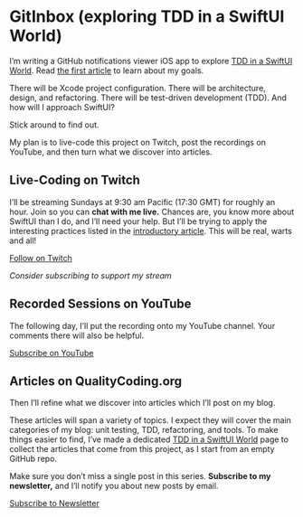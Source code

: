 # GitInbox (exploring TDD in a SwiftUI World)

I’m writing a GitHub notifications viewer iOS app to explore [TDD in a SwiftUI World](https://qualitycoding.org/tdd-swiftui-series/). Read [the first article](https://qualitycoding.org/tdd-for-swiftui-lets-begin) to learn about my goals.

There will be Xcode project configuration. There will be architecture, design, and refactoring. There will be test-driven development (TDD). And how will I approach SwiftUI?

Stick around to find out.

My plan is to live-code this project on Twitch, post the recordings on YouTube, and then turn what we discover into articles.

## Live-Coding on Twitch

I’ll be streaming Sundays at 9:30 am Pacific (17:30 GMT) for roughly an hour. Join so you can **chat with me live.** Chances are, you know more about SwiftUI than I do, and I’ll need your help. But I’ll be trying to apply the interesting practices listed in the [introductory article](https://qualitycoding.org/tdd-for-swiftui-lets-begin). This will be real, warts and all!

[Follow on Twitch](https://www.twitch.tv/qcoding)

_Consider subscribing to support my stream_

## Recorded Sessions on YouTube

The following day, I’ll put the recording onto my YouTube channel. Your comments there will also be helpful.

[Subscribe on YouTube](https://www.youtube.com/c/qualitycoding)

## Articles on QualityCoding.org

Then I’ll refine what we discover into articles which I’ll post on my blog.

These articles will span a variety of topics. I expect they will cover the main categories of my blog: unit testing, TDD, refactoring, and tools. To make things easier to find, I’ve made a dedicated [TDD in a SwiftUI World](https://qualitycoding.org/tdd-swiftui-series/) page to collect the articles that come from this project, as I start from an empty GitHub repo.

Make sure you don’t miss a single post in this series. **Subscribe to my newsletter,** and I’ll notify you about new posts by email.

[Subscribe to Newsletter](https://qualitycoding.org/subscribe-swiftui-tdd/)
